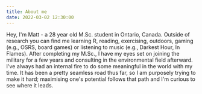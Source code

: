 ```yaml
---
title: About me
date: 2022-03-02 12:30:00
---
```


Hey, I'm Matt - a 28 year old M.Sc. student in Ontario, Canada. Outside of research you can find me learning R, reading, exercising, outdoors, gaming (e.g., OSRS, board games) or listening to music (e.g., Darkest Hour, In Flames). After completing my M.Sc., I have my eyes set on joining the military for a few years and consulting in the environmental field afterward. I've always had an internal fire to do some meaningful in the world with my time. It has been a pretty seamless road thus far, so I am purposely trying to make it hard; maximising one's potential follows that path and I'm curious to see where it leads.


